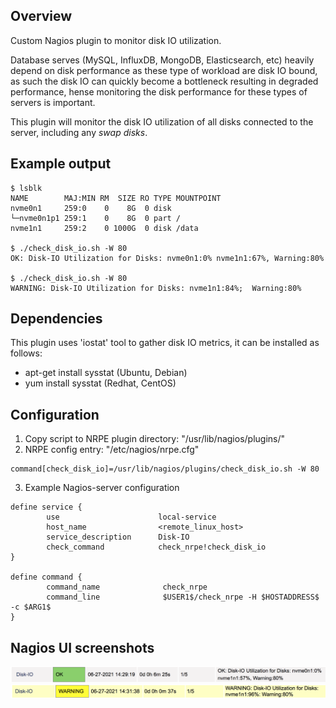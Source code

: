 ## Overview
Custom Nagios plugin to monitor disk IO utilization.

Database serves (MySQL, InfluxDB, MongoDB, Elasticsearch, etc) heavily depend on disk performance as these type of  workload are disk IO bound, as such the disk IO can quickly become a bottleneck resulting in degraded performance, hense monitoring the disk performance for these types of servers is important.


This plugin will monitor the disk IO utilization of all disks connected to the server, including any *swap disks*.

## Example output

```
$ lsblk
NAME        MAJ:MIN RM  SIZE RO TYPE MOUNTPOINT
nvme0n1     259:0    0    8G  0 disk
└─nvme0n1p1 259:1    0    8G  0 part /
nvme1n1     259:2    0 1000G  0 disk /data

$ ./check_disk_io.sh -W 80
OK: Disk-IO Utilization for Disks: nvme0n1:0% nvme1n1:67%, Warning:80%

$ ./check_disk_io.sh -W 80
WARNING: Disk-IO Utilization for Disks: nvme1n1:84%;  Warning:80%
```

## Dependencies
This plugin uses 'iostat' tool to gather disk IO metrics, it can be installed as follows:
- apt-get install sysstat (Ubuntu, Debian)
- yum install sysstat (Redhat, CentOS)

## Configuration
1. Copy script to NRPE plugin directory: "/usr/lib/nagios/plugins/"
2. NRPE config entry: "/etc/nagios/nrpe.cfg"
```
command[check_disk_io]=/usr/lib/nagios/plugins/check_disk_io.sh -W 80
```
3. Example Nagios-server configuration
```
define service {
        use                      local-service
        host_name                <remote_linux_host>
        service_description      Disk-IO
        check_command            check_nrpe!check_disk_io
}

define command {
        command_name              check_nrpe
        command_line              $USER1$/check_nrpe -H $HOSTADDRESS$ -c $ARG1$
}
```

## Nagios UI screenshots
<img src="img/nagios-diskio-ok.png" width="850">
<img src="img/nagios-diskio-warning.png" width="850">
